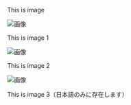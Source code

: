 This is image

![画像](../../../images/rm.jpg)

This is image 1

![画像](./images/rm.jpg)

This is image 2

![画像](images/rm.jpg)

This is image 3（日本語のみに存在します）
